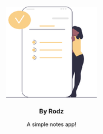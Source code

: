 <br />
<div align="center">
  <a href="https://github.com/othneildrew/Best-README-Template">
    <img src="logo.svg" alt="Logo" width="240" height="240">
  </a>

  <h3 align="center">By Rodz</h3>

  <p align="center">
    A simple notes app!
    <br />
  </p>
</div>
